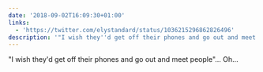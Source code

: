 ```yaml
---
date: '2018-09-02T16:09:30+01:00'
links:
  - 'https://twitter.com/elystandard/status/1036215296862826496'
description: '"I wish they''d get off their phones and go out and meet people"... Oh... '
---
```

"I wish they'd get off their phones and go out and meet people"... Oh... 
